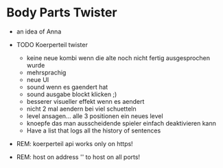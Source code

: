 # Body Parts Twister
- an idea of Anna


- TODO Koerperteil twister

    - keine neue kombi wenn die alte noch nicht fertig ausgesprochen wurde
    - mehrsprachig
    - neue UI
    - sound wenn es gaendert hat
    - sound ausgabe blockt klicken ;)
    - besserer visueller effekt wenn es aendert
    - nicht 2 mal aendern bei viel schuetteln
    - level ansagen... alle 3 positionen ein neues level
    - knoepfe das man ausscheidende spieler einfach deaktivieren kann
    - Have a list that logs all the history of sentences


- REM: koerperteil api works only on https!
- REM: host on address '' to host on all ports!
